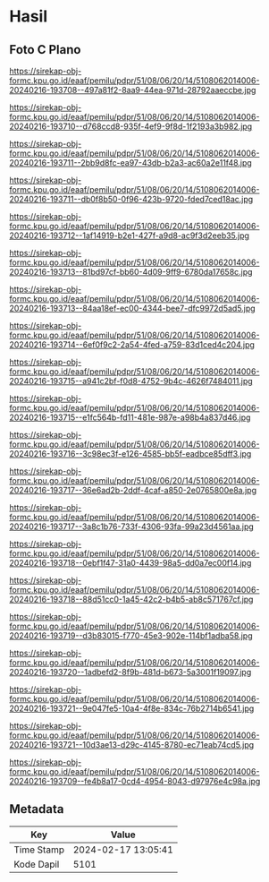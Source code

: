 # Hasil

## Foto C Plano

https://sirekap-obj-formc.kpu.go.id/eaaf/pemilu/pdpr/51/08/06/20/14/5108062014006-20240216-193708--497a81f2-8aa9-44ea-971d-28792aaeccbe.jpg

https://sirekap-obj-formc.kpu.go.id/eaaf/pemilu/pdpr/51/08/06/20/14/5108062014006-20240216-193710--d768ccd8-935f-4ef9-9f8d-1f2193a3b982.jpg

https://sirekap-obj-formc.kpu.go.id/eaaf/pemilu/pdpr/51/08/06/20/14/5108062014006-20240216-193711--2bb9d8fc-ea97-43db-b2a3-ac60a2e11f48.jpg

https://sirekap-obj-formc.kpu.go.id/eaaf/pemilu/pdpr/51/08/06/20/14/5108062014006-20240216-193711--db0f8b50-0f96-423b-9720-fded7ced18ac.jpg

https://sirekap-obj-formc.kpu.go.id/eaaf/pemilu/pdpr/51/08/06/20/14/5108062014006-20240216-193712--1af14919-b2e1-427f-a9d8-ac9f3d2eeb35.jpg

https://sirekap-obj-formc.kpu.go.id/eaaf/pemilu/pdpr/51/08/06/20/14/5108062014006-20240216-193713--81bd97cf-bb60-4d09-9ff9-6780da17658c.jpg

https://sirekap-obj-formc.kpu.go.id/eaaf/pemilu/pdpr/51/08/06/20/14/5108062014006-20240216-193713--84aa18ef-ec00-4344-bee7-dfc9972d5ad5.jpg

https://sirekap-obj-formc.kpu.go.id/eaaf/pemilu/pdpr/51/08/06/20/14/5108062014006-20240216-193714--6ef0f9c2-2a54-4fed-a759-83d1ced4c204.jpg

https://sirekap-obj-formc.kpu.go.id/eaaf/pemilu/pdpr/51/08/06/20/14/5108062014006-20240216-193715--a941c2bf-f0d8-4752-9b4c-4626f7484011.jpg

https://sirekap-obj-formc.kpu.go.id/eaaf/pemilu/pdpr/51/08/06/20/14/5108062014006-20240216-193715--e1fc564b-fd11-481e-987e-a98b4a837d46.jpg

https://sirekap-obj-formc.kpu.go.id/eaaf/pemilu/pdpr/51/08/06/20/14/5108062014006-20240216-193716--3c98ec3f-e126-4585-bb5f-eadbce85dff3.jpg

https://sirekap-obj-formc.kpu.go.id/eaaf/pemilu/pdpr/51/08/06/20/14/5108062014006-20240216-193717--36e6ad2b-2ddf-4caf-a850-2e0765800e8a.jpg

https://sirekap-obj-formc.kpu.go.id/eaaf/pemilu/pdpr/51/08/06/20/14/5108062014006-20240216-193717--3a8c1b76-733f-4306-93fa-99a23d4561aa.jpg

https://sirekap-obj-formc.kpu.go.id/eaaf/pemilu/pdpr/51/08/06/20/14/5108062014006-20240216-193718--0ebf1f47-31a0-4439-98a5-dd0a7ec00f14.jpg

https://sirekap-obj-formc.kpu.go.id/eaaf/pemilu/pdpr/51/08/06/20/14/5108062014006-20240216-193718--88d51cc0-1a45-42c2-b4b5-ab8c571767cf.jpg

https://sirekap-obj-formc.kpu.go.id/eaaf/pemilu/pdpr/51/08/06/20/14/5108062014006-20240216-193719--d3b83015-f770-45e3-902e-114bf1adba58.jpg

https://sirekap-obj-formc.kpu.go.id/eaaf/pemilu/pdpr/51/08/06/20/14/5108062014006-20240216-193720--1adbefd2-8f9b-481d-b673-5a3001f19097.jpg

https://sirekap-obj-formc.kpu.go.id/eaaf/pemilu/pdpr/51/08/06/20/14/5108062014006-20240216-193721--9e047fe5-10a4-4f8e-834c-76b2714b6541.jpg

https://sirekap-obj-formc.kpu.go.id/eaaf/pemilu/pdpr/51/08/06/20/14/5108062014006-20240216-193721--10d3ae13-d29c-4145-8780-ec71eab74cd5.jpg

https://sirekap-obj-formc.kpu.go.id/eaaf/pemilu/pdpr/51/08/06/20/14/5108062014006-20240216-193709--fe4b8a17-0cd4-4954-8043-d97976e4c98a.jpg


## Metadata

| Key        | Value               |
| ---------- | ------------------- |
| Time Stamp | 2024-02-17 13:05:41 |
| Kode Dapil | 5101                |



